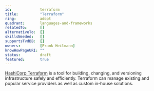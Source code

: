 ```yaml
---
id:				terraform
title:      	"Terraform"
ring:       	adopt
quadrant:   	languages-and-frameworks
relatedTo:		[]
alternativeTo:	[]
skillsNeeded:	[]
supportsTvdBB:	[]
owners:         [Frank Heilmann] 
knowHowPageURI:	"" 
status:			draft
featured:       true
---
```


[HashiCorp Terraform](https://www.terraform.io/) is a tool for building, changing, and versioning infrastructure safely and efficiently. Terraform can manage existing and popular service providers as well as custom in-house solutions.